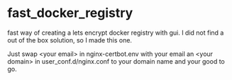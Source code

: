 # fast_docker_registry
fast way of creating a lets encrypt docker registry with gui. I did not find a out of the box solution, so I made this one.

Just swap \<your email\> in nginx-certbot.env with your email an \<your domain\> in user_conf.d/nginx.conf to your domain name and your good to go.


